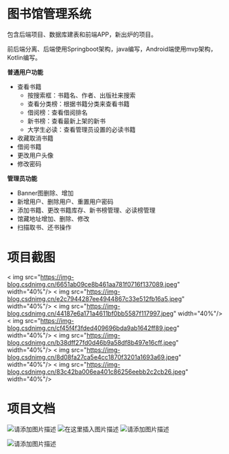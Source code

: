 
# 图书馆管理系统

包含后端项目、数据库建表和前端APP，新出炉的项目。

前后端分离、后端使用Springboot架构，java编写，Android端使用mvp架构，Kotlin编写。

**普通用户功能**
- 查看书籍
  - 按搜索框：书籍名、作者、出版社来搜索
  - 查看分类榜：根据书籍分类来查看书籍
  - 借阅榜：查看借阅排名
  - 新书榜：查看最新上架的新书
  - 大学生必读：查看管理员设置的必读书籍
- 收藏取消书籍
- 借阅书籍
- 更改用户头像
- 修改密码

**管理员功能**
- Banner图删除、增加
- 新增用户、删除用户、重置用户密码
- 添加书籍、更改书籍库存、新书榜管理、必读榜管理
- 馆藏地址增加、删除、修改
- 扫描取书、还书操作

# 项目截图
< img src="https://img-blog.csdnimg.cn/6651ab09ce8b461aa781f0716f137089.jpeg" width="40%"/>
< img src="https://img-blog.csdnimg.cn/e2c7944287ee4944867c33e512fb16a5.jpeg" width="40%"/>
< img src="https://img-blog.csdnimg.cn/44187e6a171a4611bf0bb5587f117997.jpeg" width="40%"/>
< img src="https://img-blog.csdnimg.cn/cf45f4f3fded409696bda9ab1642ff89.jpeg" width="40%"/>
< img src="https://img-blog.csdnimg.cn/b38dff27fd0d46b9a58df8b497e16cff.jpeg" width="40%"/>
< img src="https://img-blog.csdnimg.cn/8d08fa27ca5e4cc1870f3201a1693a69.jpeg" width="40%"/>
< img src="https://img-blog.csdnimg.cn/83c42ba006ea401c86256eebb2c2cb26.jpeg" width="40%"/>


# 项目文档

![请添加图片描述](https://img-blog.csdnimg.cn/0d64af18404944bf8e6bd5b021d73908.jpeg)
![在这里插入图片描述](https://img-blog.csdnimg.cn/4435c83477144a41a2810a392b9dbb6a.png)
![请添加图片描述](https://img-blog.csdnimg.cn/4a1b375369e8469b979cbd70c4f3a108.jpeg)

![请添加图片描述](https://img-blog.csdnimg.cn/a6ed711099d1465fa06037e895dc46f4.jpeg)
